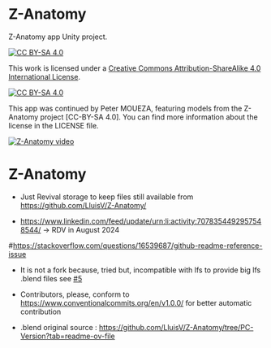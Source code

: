 # Z-Anatomy
Z-Anatomy app Unity project.

[![CC BY-SA 4.0][cc-by-sa-shield]][cc-by-sa]

This work is licensed under a
[Creative Commons Attribution-ShareAlike 4.0 International License][cc-by-sa].

[![CC BY-SA 4.0][cc-by-sa-image]][cc-by-sa]

[cc-by-sa]: http://creativecommons.org/licenses/by-sa/4.0/
[cc-by-sa-image]: https://licensebuttons.net/l/by-sa/4.0/88x31.png
[cc-by-sa-shield]: https://img.shields.io/badge/License-CC%20BY--SA%204.0-lightgrey.svg

This app was continued by Peter MOUEZA, featuring models from the Z-Anatomy project [CC-BY-SA 4.0].
You can find more information about the license in the LICENSE file.

[![Z-Anatomy video](https://img.youtube.com/vi/h6NNGB-_cSY/0.jpg)](https://www.youtube.com/watch?v=h6NNGB-_cSY)

# Z-Anatomy
- Just Revival storage to keep files still available from https://github.com/LluisV/Z-Anatomy/ 

- https://www.linkedin.com/feed/update/urn:li:activity:7078354492957548544/ -> RDV in August 2024

#https://stackoverflow.com/questions/16539687/github-readme-reference-issue
- It is not a fork because, tried but, incompatible with lfs to provide big lfs .blend files see [#5](/../../issues/5)

- Contributors, please, conform to https://www.conventionalcommits.org/en/v1.0.0/ for better automatic contribution
- .blend original source : https://github.com/LluisV/Z-Anatomy/tree/PC-Version?tab=readme-ov-file 
